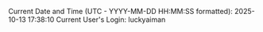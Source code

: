 Current Date and Time (UTC - YYYY-MM-DD HH:MM:SS formatted): 2025-10-13 17:38:10
Current User's Login: luckyaiman
